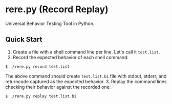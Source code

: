 # rere.py (**Re**cord **Re**play)

Universal Behavior Testing Tool in Python.

## Quick Start

1. Create a file with a shell command line per line. Let's call it `test.list`.
2. Record the expected behavior of each shell command:
```console
$ ./rere.py record test.list
```
The above command should create `test.list.bi` file with stdout, stderr, and returncode captured as the expected behavior.
3. Replay the command lines checking their behavior against the recorded one:
```console
$ ./rere.py replay test.list.bi
```
